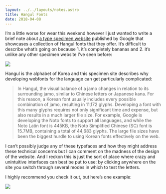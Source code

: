 ```yaml
---
layout: ../../layouts/notes.astro
title: Hangul Fonts
date: 2018-04-08
---
```


I’m a little worse for wear this weekend however I just wanted to write a brief note about [a type specimen website](https://googlefonts.github.io/korean/) published by Google that showcases a collection of Hangul fonts that they offer. It’s difficult to describe what’s going on because 1. it’s completely bananas and 2. it’s unlike any other specimen website I’ve seen before:

![](https://buttondown.s3.us-west-2.amazonaws.com/images/38d8219c-328b-4241-a7f5-7ab4eef128ad.png)

Hangul is the alphabet of Korea and this specimen site describes why developing webfonts for the language can get particularly complicated:

> In Hangul, the visual balance of a jamo changes in relation to its surrounding jamo, similar to Chinese letters or Japanese kana. For this reason, a Korean font usually includes every possible combination of jamo, resulting in 11,172 glyphs. Developing a font with this many glyphs requires not only significant time and expense, but also results in a much larger file size. For example, Google is developing the Noto fonts to support all languages, and while the Noto Latin font is 445KB, the Noto Simplified Chinese (SC) font is 15.7MB, containing a total of 44,683 glyphs. The large file sizes have been the biggest hurdle to using Korean fonts effectively on the web.

I can’t possibly judge any of these typefaces and how they might address these technical concerns but I can comment on the madness of the design of the website. And I reckon this is just the sort of place where crazy and unintuitive interfaces can best be put to use: by clicking anywhere on the site you switch through several modes in which to test the letters.

I highly recommend you check it out, but here’s one example:

![](https://buttondown.s3.us-west-2.amazonaws.com/images/12a16c53-fe2a-48cc-8be5-757b75156ca4.gif)
